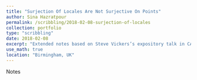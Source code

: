 ```yaml
---
title: "Surjection Of Locales Are Not Surjective On Points"
author: Sina Hazratpour
permalink: /scribbling/2018-02-08-surjection-of-locales
collection: portfolio
type: "scribbling"
date: 2018-02-08
excerpt: "Extended notes based on Steve Vickers’s expository talk in CARGO"
use_math: true
location: "Birmingham, UK"
---
```



Notes <a href="/files/CT-surjection-of-locales.pdf" target="_blank"> <i class="fa fa-file-pdf-o" aria-hidden="true"></i> </a>

